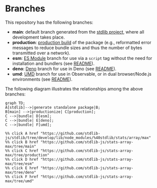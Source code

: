 <!--

@license Apache-2.0

Copyright (c) 2022 The Stdlib Authors.

Licensed under the Apache License, Version 2.0 (the "License");
you may not use this file except in compliance with the License.
You may obtain a copy of the License at

    http://www.apache.org/licenses/LICENSE-2.0

Unless required by applicable law or agreed to in writing, software
distributed under the License is distributed on an "AS IS" BASIS,
WITHOUT WARRANTIES OR CONDITIONS OF ANY KIND, either express or implied.
See the License for the specific language governing permissions and
limitations under the License.

-->

# Branches

This repository has the following branches:

-   **main**: default branch generated from the [stdlib project][stdlib-url], where all development takes place.
-   **production**: [production build][production-url] of the package (e.g., reformatted error messages to reduce bundle sizes and thus the number of bytes transmitted over a network).
-   **esm**: [ES Module][esm-url] branch for use via a `script` tag without the need for installation and bundlers (see [README][esm-readme]).
-   **deno**: [Deno][deno-url] branch for use in Deno (see [README][deno-readme]).
-   **umd**: [UMD][umd-url] branch for use in Observable, or in dual browser/Node.js environments (see [README][umd-readme]).

The following diagram illustrates the relationships among the above branches:

```mermaid
graph TD;
A[stdlib]-->|generate standalone package|B;
B[main] -->|productionize| C[production];
C -->|bundle| D[esm];
C -->|bundle| E[deno];
C -->|bundle| F[umd];

%% click A href "https://github.com/stdlib-js/stdlib/tree/develop/lib/node_modules/%40stdlib/stats/array/max"
%% click B href "https://github.com/stdlib-js/stats-array-max/tree/main"
%% click C href "https://github.com/stdlib-js/stats-array-max/tree/production"
%% click D href "https://github.com/stdlib-js/stats-array-max/tree/esm"
%% click E href "https://github.com/stdlib-js/stats-array-max/tree/deno"
%% click F href "https://github.com/stdlib-js/stats-array-max/tree/umd"
```

[stdlib-url]: https://github.com/stdlib-js/stdlib/tree/develop/lib/node_modules/%40stdlib/stats/array/max
[production-url]: https://github.com/stdlib-js/stats-array-max/tree/production
[deno-url]: https://github.com/stdlib-js/stats-array-max/tree/deno
[deno-readme]: https://github.com/stdlib-js/stats-array-max/blob/deno/README.md
[umd-url]: https://github.com/stdlib-js/stats-array-max/tree/umd
[umd-readme]: https://github.com/stdlib-js/stats-array-max/blob/umd/README.md
[esm-url]: https://github.com/stdlib-js/stats-array-max/tree/esm
[esm-readme]: https://github.com/stdlib-js/stats-array-max/blob/esm/README.md